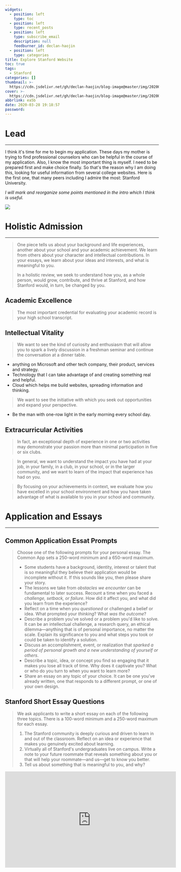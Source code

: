 ```yaml
---
widgets:
  - position: left
    type: toc
  - position: left
    type: recent_posts
  - position: left
    type: subscribe_email
    description: null
    feedburner_id: declan-haojin
  - position: left
    type: categories
title: Explore Stanford Website
toc: true
tags:
  - Stanford
categories: []
thumbnail: >-
  https://cdn.jsdelivr.net/gh/declan-haojin/blog-image@master/img/20200412192731.png
cover: >-
  https://cdn.jsdelivr.net/gh/declan-haojin/blog-image@master/img/20200412192731.png
abbrlink: ea5b
date: 2020-03-28 19:18:57
password:
---
```


# Lead

---

I think it's time for me to begin my application. These days my mother is trying to find professional counselors who can be helpful in the course of my application. Also, I know the most important thing is myself. I need to be prepared first and make choice finally. So that's the reason why I am doing this, looking for useful information from several college websites. Here is the first one, that many peers including I admire the most: Stanford University.

*I will mark and reorganize some points mentioned in the intro which I think is useful.*

<!--more-->

![](https://cdn.jsdelivr.net/gh/declan-haojin/blog-image@master/img/20200412193642.png)

# Holistic Admission

---

> One piece tells us about your background and life experiences, another about your school and your academic achievement. We learn from others about your character and intellectual contributions. In your essays, we learn about your ideas and interests, and what is meaningful to you.
>
> In a holistic review, we seek to understand how you, as a whole person, would grow, contribute, and thrive at Stanford, and how Stanford would, in turn, be changed by you.

## Academic Excellence

> The most important credential for evaluating your academic record is your high school transcript.

## Intellectual Vitality

> We want to see the kind of curiosity and enthusiasm that will allow you to spark a lively discussion in a freshman seminar and continue the conversation at a dinner table.

- anything on Microsoft and other tech company, their product, services and strategy.
-  Technology that I can take advantage of and creating something real and helpful.
  - Cloud which helps me build websites, spreading information and thinking.

> We want to see the initiative with which you seek out opportunities and expand your perspective.

- Be the man with one-row light in the early morning every school day.

## Extracurricular Activities

> In fact, an exceptional depth of experience in one or two activities may demonstrate your passion more than minimal participation in five or six clubs.

> In general, we want to understand the impact you have had at your job, in your family, in a club, in your school, or in the larger community, and we want to learn of the impact that experience has had on you.

> By focusing on your achievements in context, we evaluate how you have excelled in your school environment and how you have taken advantage of what is available to you in your school and community.

# Application and Essays

---

## Common Application Essat Prompts

> Choose one of the following prompts for your personal essay. The Common App sets a 250-word minimum and a 650-word maximum.
>
> - Some students have a background, identity, interest or talent that is so meaningful they believe their application would be incomplete without it. If this sounds like you, then please share your story.
> - The lessons we take from *obstacles we encounter* can be fundamental to later success. Recount a time when you faced a *challenge, setback, or failure*. How did it affect you, and what did you learn from the experience?
> - Reflect on a time when you *questioned* or challenged a belief or idea. What prompted your *thinking*? What *was the outcome*?
> - Describe a problem you've solved or a problem you'd like to solve. It can be an intellectual challenge, a research query, an ethical dilemma—anything that is of personal importance, no matter the scale. Explain its significance to you and what steps you took or could be taken to identify a solution.
> - Discuss an accomplishment, event, or realization that *sparked a period of personal growth and a new understanding of yourself or others*.
> - Describe a topic, idea, or concept you find so engaging that it makes you lose all track of time. Why does it captivate you? What or who do you turn to when you want to learn more?
> - Share an essay on any topic of your choice. It can be one you've already written, one that responds to a different prompt, or one of your own design.

## Stanford Short Essay Questions

> We ask applicants to write a short essay on each of the following three topics. There is a 100-word minimum and a 250-word maximum for each essay.
>
> 1. The Stanford community is deeply curious and driven to learn in and out of the classroom. Reflect on an idea or experience that makes you genuinely excited about learning.
> 2. Virtually all of Stanford's undergraduates live on campus. Write a note to your future roommate that reveals something about you or that will help your roommate—and us—get to know you better.
> 3. Tell us about something that is meaningful to you, and why?


<iframe width="560" height="315" src="https://www.youtube.com/embed/_Nq4Z5i7lcs" frameborder="0" allow="accelerometer; autoplay; encrypted-media; gyroscope; picture-in-picture" allowfullscreen></iframe>
